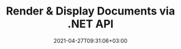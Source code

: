 ---
title: "Render & Display Documents via .NET API"
description: "‎.NET Document Viewer API to Render 170+ document formats into PDF, HTML and Image with Powerful ‎Configuration Options.‎"
bg_image: "https://cms.admin.containerize.com/templates/aspose/App_Themes/V3/images/bg/header1.png"
bg_overlay: false
layout: "product"
date: 2021-04-27T09:31:06+03:00
draft: false
button:
    enable: true
    icon: "ion-android-arrow-down"
    label: "Download Free Trial"
    link: "https://downloads.groupdocs.com/viewer"

############################# SubMenu ############################
submenu:
    enable: true
    
    left:
        img_alt: "GroupDocs.Viewer for .NET"
        image: "https://www.groupdocs.cloud/templates/groupdocs/images/product-logos/groupdocs-viewer-net.png"
        product: "GroupDocs.Viewer"
        platform: ".NET"

    middle:
        button:
            # button loop
            - link: "#overview"
              text: "Overview"

            # button loop
            - link: "#features"
              text: "Features"

            # button loop
            - link: "#support"
              text: "Support"

            # button loop
            - link: "https://products.groupdocs.app/viewer/family"
              text: "Live Demo"

            # button loop
            - link: "https://purchase.groupdocs.com/pricing/viewer/net"
              text: "Pricing"

    right:
        link_download: "https://downloads.groupdocs.com/viewer"
        link_learn: "https://docs.groupdocs.com/viewer/net/"
        link_buy: "https://purchase.groupdocs.com"

############################# Overview ############################
overview:
    enable: true
    content: "GroupDocs.Viewer for .NET APIs help you create powerful applications in C#, ASP.NET ‎and other .NET-based technologies, which can render and display documents and images of 170+ file ‎formats without installing any external software. The file viewer library rasterizes the documents and then converts them into SVG+HTML+CSS to optimize the overall document rendering experience for viewing business documents, images, ‎text files, diagrams, graphics, email attachments and PDF files with speed, true-text and high-fidelity inside your applications. You have the option to add document viewing and reading functionalities in your applications to display ‎whole document, partial document, specific page/cell range, individual document layer, with or ‎without annotations and comments for the supported file formats.‎
    <br><br>
    GroupDocs.Viewer for .NET caches the rendered documents output to the local disk by default. Any type of external cache storage is also supported by implementing appropriate interfaces – Amazon S3, Dropbox, Google Drive, Windows Azure, Redis or any other. "
    tabs:
      enable: true
      tab:
        # tab loop
        - name: |
            At a
            #### Glance
          title: "Following is an overview of GroupDocs.Viewer for .NET"
          content: |
            ### Overview
            * Display 170+ Document Types
            * Get HTML, Image, PDF Version
            * Rotate & Reorder Pages
            * Apply Watermarks
            * Cache for Fast Process
            * Add Custom Fonts
            * Apply Encoding Standards
            * Custom Input Data Handler
            * Render with Track Changes
            * Render as Responsive HTML
            * Render PDF & CAD Layers
        
        # tab loop  
        - name: |
            Supported
            #### File Formats
          title: "GroupDocs.Viewer for .NET supports viewing all popular <a href='https://docs.groupdocs.com/viewer/net/supported-document-formats/'>document file formats</a>. With just a few lines of code, add PDF viewer, Microsoft Office Word, Excel spreadsheet, Image, HTML, Outlook email, OneNote, Project and graphics viewing capabilities in your .NET applications"
          content: |
            | `// Microsoft Office`                                                       | `// Other Formats`                                                    |
            | :-------------------------------------------------------------------------- | :--------------------------------------------------------------- |
            | **Word**: DOC, DOCX, DOCM, DOT, DOTX, DOTM, RTF, TXT‎                        | **PDF Formats**: PDF, TEX, XPS, OXPS                                 |
            | **Excel**: XLS, XLSX, XLSM, XLSB, XLTM, XLT, XLTM, XLTX, XLAM, SXC,         | **OpenDocument**: ODT, OTT, ODS, ODP, OTP, OTS, ODG, OTG, FODP, FODG |
            | SpreadsheetML                                                               | **Delimiter-Separated Values**: CSV, TSV                             |
            | **PowerPoint**: PPT, PPTX, PPS, PPSX, PPSM, POT, POTM, POTX, PPTM           | **Web**: HTML, MHT, MHTML                                            |
            | **Visio**: VSD, VDX, VSS, VSSX, VSX, VST, VSTX, VTX, VSDX, VDW, VSTM, VSSM, | **Metafile**‎: WMF, EMF, CGM‎, WMZ, EMZ                                |
            | VSDM                                                                        | **PostScript**: PS, EPS                                              |
            | ‎**Project**: MPP, MPT, MPX                                                  | **Archives**: ZIP, TAR, BZ2, GZ, RAR, RAR5                           |
            | **Outlook**: MSG, EML, EMLX, PST, OST                                       | **Various**: OBJ, EPUB, MOBI, DjVu, XML, VCF, VCARD, NUMBER, NSF     |
            | **OneNote**: ONE                                                            | |

            | `// Images, Graphics & Diagrams`  | `// Programming Languages Formats` |
            | :--- | :--- |
            | **Images**: BMP, GIF, JPG, PNG, TIFF, multi-page TIFF, WebP, DNG, DIB, DCM | **C/C++/C# Files**: C, CC, CS, CPP, CXX, C#, H, HH, M, MM |
            | **Windows Icon**: ICO | **Java/JavaScript Files**: JAVA, JS, JSON, PROPERTIES |
            | **Scalable Vector Graphics**: SVG, CDR, CMX, IGS, SVGZ | **Various**: VB, PHP, SQL, PL, PY, PV, RB, RST, SASS, SCALA, SCM, SCRIPT, AS, AS3, |
            | **Jpeg2000**: JP2, J2C, J2K, JPC, JPF, JPX, JPM | ASM, BAT, CMAKE, CSS, DIFF, ERB, GROOVY, HAML, LESS, LOG, M, MAKE, MD, |
            | **Adobe Photoshop**: PSD, PSB | ML, MM, SH, SML, VIM, YAML |
            | **Printer Command Language**: PCL |  |
            | **Stereo Lithography (3D Printing)‎**: STL |  |
            | **Industry Foundation Classes**: IFC |  |
            | **Medical Imaging**: DICOM |  |
            | **Plotter Documents**: PLT, HPG |  |
            | **Autodesk Design Web Formats**: DWF, DWG |  |
            | **AutoCAD Drawing**: DGN, DWT, IFC, STL, CF2 |  |
            | **ISFF-based DGN (V7)**: DGN |  |
        
        # tab loop
        - name: |
            Platform
            #### Independence
          title: "GroupDocs.Viewer for .NET supports following Operating Systems, Frameworks & Package Managers"
          content: |
            | <i class="fab fa-windows"></i> | <i class="fas fa-code"></i> | <i class="fas fa-box"></i> |
            | --- | --- | --- |
            | **Operating Systems** | **Supported Frameworks** | **Package Manager** |
            | Windows Desktop | .NET Framework 2.0 or higher |       NuGet     |
            | Windows Server | Mono Framework 1.2 or higher | |
            | Windows Azure | .NET Standard 2.0 | |
            | Linux | .NET Core 2.0 | |
            | | | |

############################# Features ############################
features:
    enable: true

    feature:
      # feature loop
      - icon: "fas fa-copy"
        content: "Rasterize Documents and Convert them into SVG, HTML & CSS"

      # feature loop
      - icon: "fas fa-eye"
        content: "Convert Text to HTML and Render Documents to get HTML, Image or PDF Representation"

      # feature loop
      - icon: "fas fa-bolt"
        content: "Faster Loading Time using Cached Versions of Documents"
      
      # feature loop
      - icon: "fas fa-file-powerpoint"
        content: "Convert Presentations with Shapes and Text with 3D Effects"

      # feature loop
      - icon: "fas fa-code"
        content: "Encode Word, Excel and Email Documents to Desired Encoding Standard"

      # feature loop
      - icon: "fas fa-cloud"
        content: "Render Documents located at FTP or Cloud Storage Locations"

      # feature loop
      - icon: "fas fa-remove-format"
        content: "Excluding Fonts when Rendering to HTML to reduce Resultant File Size"

      # feature loop
      - icon: "fas fa-comment-slash"
        content: "Minify CSS & HTML Output by Removing Comments, Extra White-Spaces etc.‎"

      # feature loop
      - icon: "fas fa-location-arrow"
        content: "Read the Text Contained in a Source Document through its Coordinates"

      # feature loop
      - icon: "fas fa-border-all"
        content: "Show/Hide the Grid Lines of Excel Sheets in Output Representation"

      # feature loop
      - icon: "fas fa-wrench"
        content: "Specify the Number of Rows in an Excel sheet to be rendered on Each Page"

      # feature loop
      - icon: "fas fa-columns"
        content: "Ignore Empty Columns while Rendering Spreadsheet Documents"

      # feature loop
      - icon: "fas fa-file-word"
        content: "Render Word Documents into HTML Pages, Images or PDF, with Track Changes"

      # feature loop
      - icon: "fas fa-envelope"
        content: "Render Email Attachments as Original Files, Images or in ‎HTML representation"

      # feature loop
      - icon: "fas fa-print"
        content: "Set printing restrictions on PDF documents"

      # feature loop
      - icon: "fas fa-file-archive"
        content: "Render Content/Files contained in ZIP Archives as Attachments"

      # feature loop
      - icon: "fas fa-lock"
        content: "Obtain Attachments from Password Protected Documents"

      # feature loop
      - icon: "fas fa-file-code"
        content: "Render Programming Languages File Formats as Plain Text"
      
      # feature loop
      - icon: "fas fa-fill-drip"
        content: "Adjust Background Colors when Viewing CAD Drawings"

      # feature loop
      - icon: "fas fa-file-excel"
        content: "View Excel documents and Convert to PDF, HTML, JPG & PNG"

      # feature loop
      - icon: "fas fa-heading"
        content: "Get Worksheet Names from Excel file – Display Spreadsheet Column Headings and Row numbers"

      # feature loop
      - icon: "fas fa-project-diagram"
        content: "View & Convert Microsoft Project Documents with Notes"

      # feature loop
      - icon: "fas fa-cube"
        content: "Convert CAD Drawings to SVG for better Viewing & Zooming Experience"

      # feature loop
      - icon: "fab fa-uncharted"
        content: "Choose to Render Visio Figures without Scheme"

    more_feature:
      # more_feature_loop
      - title: "View Documents Efficiently & Reliably"
        content: "Using GroupDocs.Viewer API you can display more than 90 document formats efficiently and reliably ‎with content and document structure integrity intact. Following sample code shows that how easy it is ‎to view HTML representation of a DOCX document:‎"
        gist_link: "https://gist.github.com/bobkovalex/f5c79052644211472aa1660a3414f69c"

      - title: "Apply Transformation to Rendered Output"
        content: "You can perform various transformations to the rendered output document using GroupDocs.Viewer ‎for .NET API. These transformation options give you control on the way you present the rendered ‎output for display. The available transformations are, page rotation option, page reorder option and ‎applying text watermark.‎"

      # more_feature_loop
      - title: "Working with Outlook Data Files"
        content: "GroupDocs.Viewer for .NET API can render the items in Outlook Data Files (OST/PST) as PDF, HTML and Image Files. Our ‎Viewer API also has the ability to obtain the list of folders contained in Outlook Data Files. Using ‎GroupDocs.Viewer for .NET API, you can specify the folder to render from Outlook Data Files. Likewise, ‎‎you can also obtain email messages contained in OST/PST formats as attachments. GroupDocs.Viewer for .NET also enables you to filter messages from OST/PST formats based on subject, content or sender."

      # more_feature_loop
      - title: "Working with CAD Documents"
        content: "GroupDocs.Viewer for .NET API can render model and all non-empty layouts or render a specific layout of a CAD file. GroupDocs.Viewer for .NET API also supports tiled rendering or rendering by coordinates of CAD documents into image, HTML or PDF. You can also obtain layer statuses for CAD documents."

############################# Testimonials ###############################
testimonials:
  enable: true

  testimonial:
    # testimonial item loop
    - name: "Mats Oustad"
      designation: "Senior Consultant/Partner at Novanet AS"
      content: "After implementing and using GroupDocs.Viewer for .NET in the project it looks to be working very well. I have tested with a lot of documents and so far so good. Everything I've thrown at it renders nicely and looks just as good as it would in a PDF viewer or MS Word."
              
    # testimonial item loop
    - name: "Martin Lasarga"
      designation: "Product Manager at Axentria ECM by G.S.I."
      content: "Excellent service and excellent products. They were extremely helpful and responsive during the GroupDocs.Viewer for .NET implementation process, can't recommend them highly enough."

############################# Support ############################
support:
    enable: true

    learning_resource:
        # learning_resource loop
        - link: "https://docs.groupdocs.com/viewer/net/"
          label: "Documentation"

        # learning_resource loop
        - link: "https://groupdocs.github.io/"
          label: "Source Code"

        # learning_resource loop
        - link: "https://apireference.groupdocs.com/"
          label: "API References"

        # learning_resource loop
        - link: "https://www.youtube.com/channel/UCSRRI9t9ooReVo82e1d1a0g"
          label: "Video Tutorials"

    product_support:
        # product_support loop
        - link: "https://forum.groupdocs.com/c/viewer"
          label: "Free Support"

        # product_support loop
        - link: "https://helpdesk.groupdocs.com/"
          label: "Paid Support"

        # product_support loop
        - link: "https://blog.groupdocs.com/category/viewer/"
          label: "Blog"

    # buttons
    icon_l: "ion-android-arrow-down"
    label_l: "Download Free Trial"
    link_l: "https://downloads.groupdocs.com/viewer"

    icon_r: "ion-social-octocat"
    label_r: "Download Examples"
    link_r: "http://groupdocs.github.io/"

############################# Solutions ############################
solutions:
    enable: true
    title: "GroupDocs.Viewer offers document viewing APIs for other popular development environments"

    solution:
        # solution loop
        - img_alt: "GroupDocs.Viewer for Java"
          image: "https://www.groupdocs.cloud/templates/groupdocs/images/product-logos/groupdocs-viewer-java.png"
          product: "GroupDocs.Viewer"
          platform: "Java"
          link: "/viewer/java"
---